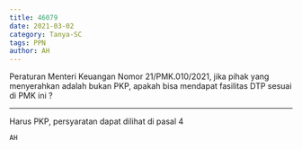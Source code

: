 ```yaml
---
title: 46079
date: 2021-03-02
category: Tanya-SC
tags: PPN
author: AH
---
```


Peraturan Menteri Keuangan Nomor 21/PMK.010/2021, jika pihak yang menyerahkan adalah bukan PKP, apakah bisa mendapat fasilitas DTP sesuai di PMK ini ?

---

Harus PKP, persyaratan dapat dilihat di pasal 4

`AH`
